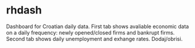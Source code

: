 # rhdash
Dashboard for Croatian daily data. 
First tab shows avaliable economic data on a daily frequency: newly opened/closed firms and bankrupt firms. 
Second tab shows daily unemployment and exhange rates.
Dodaj/obrisi.